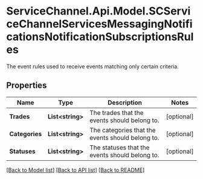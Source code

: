 # ServiceChannel.Api.Model.SCServiceChannelServicesMessagingNotificationsNotificationSubscriptionsRules
The event rules used to receive events matching only certain criteria.

## Properties

Name | Type | Description | Notes
------------ | ------------- | ------------- | -------------
**Trades** | **List&lt;string&gt;** | The trades that the events should belong to. | [optional] 
**Categories** | **List&lt;string&gt;** | The categories that the events should belong to. | [optional] 
**Statuses** | **List&lt;string&gt;** | The statuses that the events should belong to. | [optional] 

[[Back to Model list]](../README.md#documentation-for-models) [[Back to API list]](../README.md#documentation-for-api-endpoints) [[Back to README]](../README.md)

